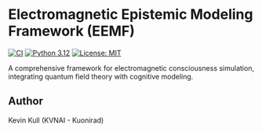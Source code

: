 # Electromagnetic Epistemic Modeling Framework (EEMF)

[![CI](https://github.com/Kuonirad/Electromagnetic-Epistemic-Modeling-Framework-EEMF-/actions/workflows/ci.yml/badge.svg)](https://github.com/Kuonirad/Electromagnetic-Epistemic-Modeling-Framework-EEMF-/actions/workflows/ci.yml)
[![Python 3.12](https://img.shields.io/badge/python-3.12-blue.svg)](https://www.python.org/downloads/release/python-3120/)
[![License: MIT](https://img.shields.io/badge/License-MIT-yellow.svg)](https://opensource.org/licenses/MIT)

A comprehensive framework for electromagnetic consciousness simulation, integrating quantum field theory with cognitive modeling.

## Author
Kevin Kull (KVNAI - Kuonirad)
